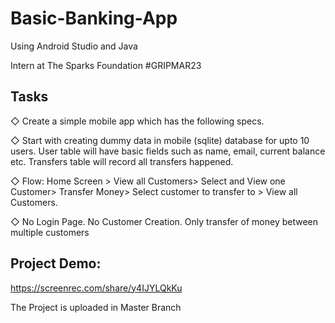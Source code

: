 # Basic-Banking-App
 
 Using Android Studio and Java
 
 Intern at The Sparks Foundation #GRIPMAR23
 
## Tasks

◇ Create a simple mobile app which has the following specs.

◇ Start with creating dummy data in mobile (sqlite) database for upto 10 users. User table will have basic fields such as name, email, current balance etc. Transfers table will record all transfers happened.

◇ Flow: Home Screen > View all Customers> Select and View one Customer> Transfer Money> Select customer to transfer to > View all Customers.

◇ No Login Page. No Customer Creation. Only transfer of money between multiple customers


## Project Demo: 

https://screenrec.com/share/y4IJYLQkKu

The Project is uploaded in Master Branch
